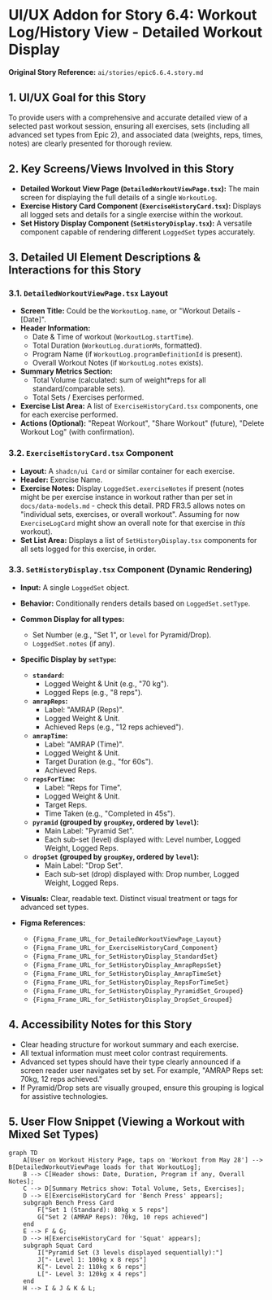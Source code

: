 # UI/UX Addon for Story 6.4: Workout Log/History View - Detailed Workout Display

**Original Story Reference:** `ai/stories/epic6.6.4.story.md`

## 1. UI/UX Goal for this Story

To provide users with a comprehensive and accurate detailed view of a selected past workout session, ensuring all exercises, sets (including all advanced set types from Epic 2), and associated data (weights, reps, times, notes) are clearly presented for thorough review.

## 2. Key Screens/Views Involved in this Story

- **Detailed Workout View Page (`DetailedWorkoutViewPage.tsx`):** The main screen for displaying the full details of a single `WorkoutLog`.
- **Exercise History Card Component (`ExerciseHistoryCard.tsx`):** Displays all logged sets and details for a single exercise within the workout.
- **Set History Display Component (`SetHistoryDisplay.tsx`):** A versatile component capable of rendering different `LoggedSet` types accurately.

## 3. Detailed UI Element Descriptions & Interactions for this Story

### 3.1. `DetailedWorkoutViewPage.tsx` Layout

- **Screen Title:** Could be the `WorkoutLog.name`, or "Workout Details - [Date]".
- **Header Information:**
  - Date & Time of workout (`WorkoutLog.startTime`).
  - Total Duration (`WorkoutLog.durationMs`, formatted).
  - Program Name (if `WorkoutLog.programDefinitionId` is present).
  - Overall Workout Notes (if `WorkoutLog.notes` exists).
- **Summary Metrics Section:**
  - Total Volume (calculated: sum of weight\*reps for all standard/comparable sets).
  - Total Sets / Exercises performed.
- **Exercise List Area:** A list of `ExerciseHistoryCard.tsx` components, one for each exercise performed.
- **Actions (Optional):** "Repeat Workout", "Share Workout" (future), "Delete Workout Log" (with confirmation).

### 3.2. `ExerciseHistoryCard.tsx` Component

- **Layout:** A `shadcn/ui Card` or similar container for each exercise.
- **Header:** Exercise Name.
- **Exercise Notes:** Display `LoggedSet.exerciseNotes` if present (notes might be per exercise instance in workout rather than per set in `docs/data-models.md` - check this detail. PRD FR3.5 allows notes on "individual sets, exercises, or overall workout". Assuming for now `ExerciseLogCard` might show an overall note for that exercise in _this_ workout).
- **Set List Area:** Displays a list of `SetHistoryDisplay.tsx` components for all sets logged for this exercise, in order.

### 3.3. `SetHistoryDisplay.tsx` Component (Dynamic Rendering)

- **Input:** A single `LoggedSet` object.
- **Behavior:** Conditionally renders details based on `LoggedSet.setType`.
- **Common Display for all types:**
  - Set Number (e.g., "Set 1", or `level` for Pyramid/Drop).
  - `LoggedSet.notes` (if any).
- **Specific Display by `setType`:**
  - **`standard`:**
    - Logged Weight & Unit (e.g., "70 kg").
    - Logged Reps (e.g., "8 reps").
  - **`amrapReps`:**
    - Label: "AMRAP (Reps)".
    - Logged Weight & Unit.
    - Achieved Reps (e.g., "12 reps achieved").
  - **`amrapTime`:**
    - Label: "AMRAP (Time)".
    - Logged Weight & Unit.
    - Target Duration (e.g., "for 60s").
    - Achieved Reps.
  - **`repsForTime`:**
    - Label: "Reps for Time".
    - Logged Weight & Unit.
    - Target Reps.
    - Time Taken (e.g., "Completed in 45s").
  - **`pyramid` (grouped by `groupKey`, ordered by `level`):**
    - Main Label: "Pyramid Set".
    - Each sub-set (level) displayed with: Level number, Logged Weight, Logged Reps.
  - **`dropSet` (grouped by `groupKey`, ordered by `level`):**
    - Main Label: "Drop Set".
    - Each sub-set (drop) displayed with: Drop number, Logged Weight, Logged Reps.
- **Visuals:** Clear, readable text. Distinct visual treatment or tags for advanced set types.

- **Figma References:**
  - `{Figma_Frame_URL_for_DetailedWorkoutViewPage_Layout}`
  - `{Figma_Frame_URL_for_ExerciseHistoryCard_Component}`
  - `{Figma_Frame_URL_for_SetHistoryDisplay_StandardSet}`
  - `{Figma_Frame_URL_for_SetHistoryDisplay_AmrapRepsSet}`
  - `{Figma_Frame_URL_for_SetHistoryDisplay_AmrapTimeSet}`
  - `{Figma_Frame_URL_for_SetHistoryDisplay_RepsForTimeSet}`
  - `{Figma_Frame_URL_for_SetHistoryDisplay_PyramidSet_Grouped}`
  - `{Figma_Frame_URL_for_SetHistoryDisplay_DropSet_Grouped}`

## 4. Accessibility Notes for this Story

- Clear heading structure for workout summary and each exercise.
- All textual information must meet color contrast requirements.
- Advanced set types should have their type clearly announced if a screen reader user navigates set by set. For example, "AMRAP Reps set: 70kg, 12 reps achieved."
- If Pyramid/Drop sets are visually grouped, ensure this grouping is logical for assistive technologies.

## 5. User Flow Snippet (Viewing a Workout with Mixed Set Types)

```mermaid
graph TD
    A[User on Workout History Page, taps on 'Workout from May 28'] --> B[DetailedWorkoutViewPage loads for that WorkoutLog];
    B --> C[Header shows: Date, Duration, Program if any, Overall Notes];
    C --> D[Summary Metrics show: Total Volume, Sets, Exercises];
    D --> E[ExerciseHistoryCard for 'Bench Press' appears];
    subgraph Bench Press Card
        F["Set 1 (Standard): 80kg x 5 reps"]
        G["Set 2 (AMRAP Reps): 70kg, 10 reps achieved"]
    end
    E --> F & G;
    D --> H[ExerciseHistoryCard for 'Squat' appears];
    subgraph Squat Card
        I["Pyramid Set (3 levels displayed sequentially):"]
        J["- Level 1: 100kg x 8 reps"]
        K["- Level 2: 110kg x 6 reps"]
        L["- Level 3: 120kg x 4 reps"]
    end
    H --> I & J & K & L;
```
